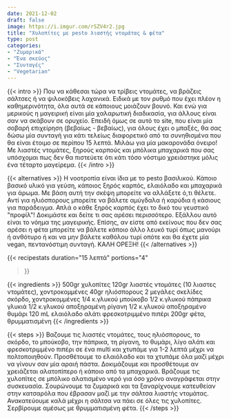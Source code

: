 ```yaml
---
date: 2021-12-02
draft: false
image: https://i.imgur.com/rSZV4r2.jpg
title: "Χυλοπίτες με pesto λιαστής ντομάτας & φέτα"
type: post
categories:
- "Ζυμαρικά"
- "Ένα σκεύος"
- "Συνταγές"
- "Vegetarian"
---
```


{{< intro >}}
Που να κάθεσαι τώρα να τρίβεις ντομάτες, να βράζεις σάλτσες ή να ψιλοκόβεις λαχανικά. Ειδικά με τον ρυθμό που έχει πλέον η καθημερινότητα, όλα αυτά σε κάποιους μοιάζουν βουνό. Και ενώ για μερικούς η μαγειρική είναι μία χαλαρωτική διαδικασία, για άλλους είναι σαν να σκάβουν σε ορυχείο. Επειδή όμως σε αυτό το site, που είναι μία σοβαρή επιχείρηση (βεβαίως - βεβαίως), για όλους έχει ο μπαξές, θα σας δώσω μία συνταγή για κάτι τελείως διαφορετικό από τα συνηθισμένα που θα είναι έτοιμο σε περίπου 15 λεπτά. Μιλάω για μία μακαρονάδα όνειρο! Με λιαστές ντομάτες, ξηρούς καρπούς και μπόλικα μπαχαρικά που σας υπόσχομαι πως δεν θα πιστεύετε ότι κάτι τόσο νόστιμο χρειάστηκε μόλις ένα τέταρτο μαγείρεμα.
{{< /intro >}}

{{< alternatives >}}
Η νοοτροπία είναι ίδια με το pesto βασιλικού. Κάποιο βασικό υλικό για γεύση, κάποιος ξηρός καρπός, ελαιόλαδο και μπαχαρικά για άρωμα. Με βάση αυτή την σκέψη μπορείτε να αλλάξετε ό,τι θέλετε. Αντί για ηλιόσπορους μπορείτε να βάλετε αμύγδαλα ή καρύδια ή κάσιους για παράδειγμα. Απλά ο κάθε ξηρός καρπός έχει το δικό του γευστικό "προφίλ"! Δοκιμάστε και δείτε τι σας αρέσει περισσότερο. Εξάλλου αυτό είναι το νόημα της μαγειρικής. Επίσης, αν είστε από εκείνους που δεν σας αρέσει η φέτα μπορείτε να βάλετε κάποιο άλλο λευκό τυρί όπως μανούρι ή ανθότυρο ή και να μην βάλετε καθόλου τυρί οπότε και θα έχετε μία vegan, πεντανόστιμη συνταγή. ΚΑΛΗ ΟΡΕΞΗ!
{{< /alternatives >}}

{{< recipestats 
    duration="15 λεπτά"
    portions="4"
>}}

{{< ingredients >}} 
500gr χυλοπίτες
120gr λιαστές ντομάτες (10 λιαστες ντομάτες), χοντροκομμένες
40gr ηλιόσπορους
2 μεγάλες σκελίδες σκόρδο, χοντροκομμένες
1/4 κ.γλυκού μπούκοβο
1/2 κ.γλυκού πάπρικα γλυκιά
1/2 κ.γλυκού αποξηραμένη ρίγανη
1/2 κ.γλυκού αποξηραμένο θυμάρι
120 mL ελαιόλαδο
αλάτι
φρεσκοτριμμένο πιπέρι
200gr φέτα, θρυμματισμένη
{{< /ingredients >}}

{{< steps >}}
Βαζουμε τις λιαστές ντομάτες, τους ηλιόσπορους, το σκόρδο, το μπούκοβο, την πάπρικα, τη ρίγανη, το θυμάρι, λίγο αλάτι και φρεσκοτριμμένο πιπέρι σε ένα multi και χτυπάμε για 1-2 λεπτά μέχρι να πολτοποιηθούν.
Προσθέτουμε το ελαιόλαδο και τα χτυπάμε όλα μαζί μέχρι να γίνουν σαν μία αραιή πάστα. Δοκιμάζουμε και προσθέτουμε αν χρειάζεται αλατοπίπερο ή κάποιο από τα μπαχαρικά.
Βράζουμε τις χυλοπίτες σε μπόλικο αλατισμένο νερό για όσο χρόνο αναγράφεται στην συσκευασία.
Σουρώνουμε τα ζυμαρικά και τα ξαναρίχνουμε κατευθείαν στην κατσαρόλα που έβρασαν μαζί με την σάλτσα λιαστής ντομάτας. Ανακατεύουμε καλά μέχρι η σάλτσα να πάει σε όλες τις χυλοπίτες.
Σερβίρουμε αμέσως με θρυμματισμένη φέτα.
{{< /steps >}}